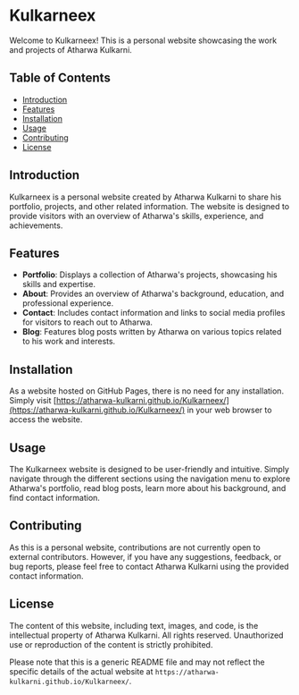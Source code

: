 # Kulkarneex

Welcome to Kulkarneex! This is a personal website showcasing the work and projects of Atharwa Kulkarni.

## Table of Contents
- [Introduction](#introduction)
- [Features](#features)
- [Installation](#installation)
- [Usage](#usage)
- [Contributing](#contributing)
- [License](#license)

## Introduction
Kulkarneex is a personal website created by Atharwa Kulkarni to share his portfolio, projects, and other related information. The website is designed to provide visitors with an overview of Atharwa's skills, experience, and achievements.

## Features
- **Portfolio**: Displays a collection of Atharwa's projects, showcasing his skills and expertise.
- **About**: Provides an overview of Atharwa's background, education, and professional experience.
- **Contact**: Includes contact information and links to social media profiles for visitors to reach out to Atharwa.
- **Blog**: Features blog posts written by Atharwa on various topics related to his work and interests.

## Installation
As a website hosted on GitHub Pages, there is no need for any installation. Simply visit [https://atharwa-kulkarni.github.io/Kulkarneex/](https://atharwa-kulkarni.github.io/Kulkarneex/) in your web browser to access the website.

## Usage
The Kulkarneex website is designed to be user-friendly and intuitive. Simply navigate through the different sections using the navigation menu to explore Atharwa's portfolio, read blog posts, learn more about his background, and find contact information.

## Contributing
As this is a personal website, contributions are not currently open to external contributors. However, if you have any suggestions, feedback, or bug reports, please feel free to contact Atharwa Kulkarni using the provided contact information.

## License
The content of this website, including text, images, and code, is the intellectual property of Atharwa Kulkarni. All rights reserved. Unauthorized use or reproduction of the content is strictly prohibited.

Please note that this is a generic README file and may not reflect the specific details of the actual website at `https://atharwa-kulkarni.github.io/Kulkarneex/`.
